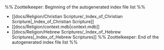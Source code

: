 %% Zoottelkeeper: Beginning of the autogenerated index file list  %%
-  [[docs/Religion/Christian Scripture/_Index_of_Christian Scripture|_Index_of_Christian Scripture]]
-  [[docs/Religion/context.mdb|context.mdb]]
-  [[docs/Religion/Hebrew Scriptures/_Index_of_Hebrew Scriptures|_Index_of_Hebrew Scriptures]]
%% Zoottelkeeper: End of the autogenerated index file list  %%
